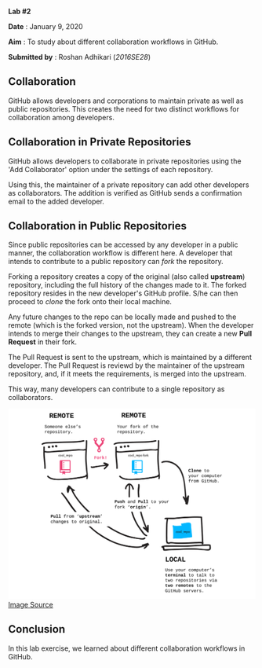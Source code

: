 **Lab #2**

**Date** : January 9, 2020

**Aim** : To study about different collaboration workflows in GitHub.

**Submitted by** : Roshan Adhikari (_2016SE28_)

## Collaboration
GitHub allows developers and corporations to maintain private as well as public repositories. This creates the need for two distinct workflows for collaboration among developers.

## Collaboration in Private Repositories
GitHub allows developers to collaborate in  private repositories using the 'Add Collaborator' option under the settings of each repository.

Using this, the maintainer of a private repository can add other developers as collaborators. The addition is verified as GitHub sends a confirmation email to the added developer.

## Collaboration in Public Repositories
Since public repositories can be accessed by any developer in a public manner, the collaboration workflow is different here. A developer that intends to contribute to a public repository can _fork_ the repository.

Forking a repository creates a copy of the original (also called **upstream**) repository, including the full history of the changes made to it. The forked repository resides in the new developer's GitHub profile. S/he can then proceed to _clone_ the fork onto their local machine.

Any future changes to the repo can be locally made and pushed to the remote (which is the forked version, not the upstream). When the developer intends to merge their changes to the upstream, they can create a new **Pull Request** in their fork.

The Pull Request is sent to the upstream, which is maintained by a different developer. The Pull Request is reviewd by the maintainer of the upstream repository, and, if it meets the requirements, is merged into the upstream.

This way, many developers can contribute to a single repository as collaborators.

![Collaboration in Public Repositories](https://github.com/roshanadh/EADLab/blob/master/lab2/res/workflow.png)
[Image Source](https://github.com/Rafase282/My-FreeCodeCamp-Code/wiki/Lesson-Save-your-Code-Revisions-Forever-with-Git)

## Conclusion

In this lab exercise, we learned about different collaboration workflows in GitHub.
